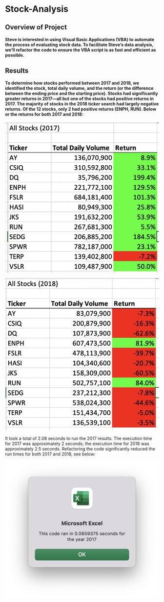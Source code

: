 # Stock-Analysis

## Overview of Project

#### Steve is interested in using Visual Basic Applications (VBA) to automate the process of evaluating stock data. To facilitate Steve’s data analysis, we’ll refactor the code to ensure the VBA script is as fast and efficient as possible.

## Results

#### To determine how stocks performed between 2017 and 2018, we identified the stock, total daily volume, and the return (or the difference between the ending price and the starting price). Stocks had significantly greater returns in 2017—all but one of the stocks had positive returns in 2017. The majority of stocks in the 2018 ticker search had largely negative returns. Of the 12 stocks, only 2 had positive returns (ENPH, RUN). Below or the returns for both 2017 and 2018:

![](https://github.com/AB3478/Stock-Analysis/blob/main/Resources/Stock%20Analysis%20Results%202017.png)

![](https://github.com/AB3478/Stock-Analysis/blob/main/Resources/Stock%20Analysis%20Results.png%202018.png)

It took a total of 2.08 seconds to run the 2017 results. The execution time for 2017 was approximately 2 seconds; the execution time for 2018 was approximately 2.5 seconds. Refactoring the code significantly reduced the run times for both 2017 and 2018, see below:

![](https://github.com/AB3478/Stock-Analysis/blob/main/Resources/Stock%20Analysis%202017.png)

![]()
